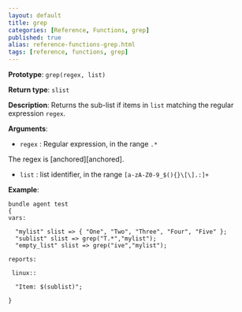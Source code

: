 ```yaml
---
layout: default
title: grep
categories: [Reference, Functions, grep]
published: true
alias: reference-functions-grep.html
tags: [reference, functions, grep]
---
```


**Prototype**: `grep(regex, list)`

**Return type**: `slist`

**Description**: Returns the sub-list if items  in `list` matching the regular expression `regex`.

**Arguments**:

* `regex` : Regular expression, in the range `.*`

The regex is [anchored][anchored].

* `list` : list identifier, in the range
`[a-zA-Z0-9_$(){}\[\].:]+`

**Example**:

```cf3
bundle agent test
{
vars:

  "mylist" slist => { "One", "Two", "Three", "Four", "Five" };
  "sublist" slist => grep("T.*","mylist");
  "empty_list" slist => grep("ive","mylist");

reports:

 linux::

  "Item: $(sublist)";

}
```

